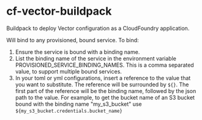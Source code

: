 # cf-vector-buildpack

Buildpack to deploy Vector configuration as a CloudFoundry application.

Will bind to any provisioned, bound service. To bind:
1) Ensure the service is bound with a binding name. 
2) List the binding name of the service in the environment variable PROVISIONED_SERVICE_BINDING_NAMES. This is a comma 
separated value, to support multiple bound services.
3) In your toml or yml configurations, insert a reference to the value that you want to substitute. The reference
will be surrounded by `${}`. The first part of the reference will be the binding name, followed by the json path to the 
value. For example, to get the bucket name of an S3 bucket bound with the binding name "my_s3_bucket" use
`${my_s3_bucket.credentials.bucket_name}`